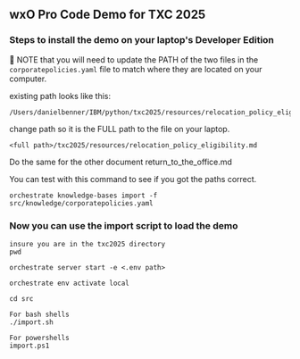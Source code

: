 ## wxO Pro Code Demo for TXC 2025

### Steps to install the demo on your laptop's Developer Edition

🚨 NOTE that you will need to update the PATH of the two files in the `corporatepolicies.yaml` file to match where they are located on your computer.

existing path looks like this:

```text
/Users/danielbenner/IBM/python/txc2025/resources/relocation_policy_eligibility.md
```
change path so it is the FULL path to the file on your laptop.
```text
<full path>/txc2025/resources/relocation_policy_eligibility.md
```

Do the same for the other document return_to_the_office.md


You can test with this command to see if you got the paths correct. 
```text
orchestrate knowledge-bases import -f src/knowledge/corporatepolicies.yaml
```
### Now you can use the import script to load the demo

```text
insure you are in the txc2025 directory
pwd

orchestrate server start -e <.env path>

orchestrate env activate local

cd src

For bash shells
./import.sh

For powershells
import.ps1
```

